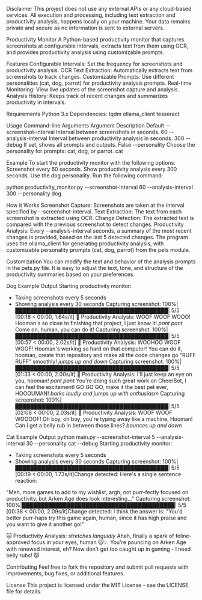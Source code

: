 Disclaimer
This project does not use any external APIs or any cloud-based services. 
All execution and processing, including text extraction and productivity analysis, happens locally on your machine. 
Your data remains private and secure as no information is sent to external servers.

Productivity Monitor 
A Python-based productivity monitor that captures screenshots at configurable intervals, extracts text from them using OCR, and provides productivity analysis using customizable prompts.

Features
Configurable Intervals: Set the frequency for screenshots and productivity analysis.
OCR Text Extraction: Automatically extracts text from screenshots to track changes.
Customizable Prompts: Use different personalities (cat, dog, parrot) for productivity analysis prompts.
Real-time Monitoring: View live updates of the screenshot capture and analysis.
Analysis History: Keeps track of recent changes and summarizes productivity in intervals.

Requirements
Python 3.x
Dependencies:
tqdm
ollama_client
tesseract

Usage
Command-line Arguments
Argument	Description	Default
--screenshot-interval	Interval between screenshots in seconds.	60
--analysis-interval	Interval between productivity analysis in seconds.	300
--debug	If set, shows all prompts and outputs.	False
--personality	Choose the personality for prompts: cat, dog, or parrot.	cat

Example
To start the productivity monitor with the following options:
Screenshot every 60 seconds.
Show productivity analysis every 300 seconds.
Use the dog personality.
Run the following command:

python productivity_monitor.py --screenshot-interval 60 --analysis-interval 300 --personality dog

How it Works
Screenshot Capture: Screenshots are taken at the interval specified by --screenshot-interval.
Text Extraction: The text from each screenshot is extracted using OCR.
Change Detection: The extracted text is compared with the previous screenshot to detect changes.
Productivity Analysis: Every --analysis-interval seconds, a summary of the most recent changes is provided, based on the last 5 detected changes.
The program uses the ollama_client for generating productivity analysis, with customizable personality prompts (cat, dog, parrot) from the pets module.

Customization
You can modify the text and behavior of the analysis prompts in the pets.py file. It is easy to adjust the text, tone, and structure of the productivity summaries based on your preferences.

Dog Example Output
Starting productivity monitor:
- Taking screenshots every 5 seconds
- Showing analysis every 30 seconds
Capturing screenshot: 100%|█████████████████████████████████████████| 5/5 [00:18 < 00:00,  1.64s/it]
🐶 Productivity Analysis: WOOF WOOF WOOO! Hooman's so close to finishing that project, I just know it! *pant pant* Come on, human, you can do it!
Capturing screenshot: 100%|█████████████████████████████████████████| 5/5 [00:57 < 00:00,  2.02s/it]
🐶 Productivity Analysis: WOOHOO WOOF WOOF! Hooman's working so hard on that computer! You can do it, hooman, create that repository and make all the code changes go "RUFF RUFF" smoothly! *jumps up and down*
Capturing screenshot: 100%|█████████████████████████████████████████| 5/5 [01:33 < 00:00,  2.00s/it]
🐶 Productivity Analysis: I'll just keep an eye on you, hooman! *pant pant* You're doing such great work on CheerBot, I can feel the excitement! GO GO GO, make it the best pet ever, HOOOUMAN! *barks loudly and jumps up with enthusiasm*
Capturing screenshot: 100%|█████████████████████████████████████████| 5/5 [02:08 < 00:00,  2.03s/it]
🐶 Productivity Analysis: WOOF WOOF WOOOOF! Oh boy, oh boy, you're typing away like a machine, Hooman! Can I get a belly rub in between those lines? *bounces up and down*

Cat Example Output
python main.py --screenshot-interval 5 --analysis-interval 30 --personality cat --debug
Starting productivity monitor:
- Taking screenshots every 5 seconds
- Showing analysis every 30 seconds
Capturing screenshot: 100%|█████████████████████████████████████████| 5/5 [00:19 < 00:00,  1.73s/it]Change detected: Here's a single sentence reaction:

"Meh, more games to add to my wishlist, argh, not purr-fectly focused on productivity, but Arken Age does look interesting..."
Capturing screenshot: 100%|█████████████████████████████████████████| 5/5 [00:38 < 00:00,  2.09s/it]Change detected: I think the answer is: "You'd better purr-haps try this game again, human, since it has high praise and you want to give it another go!"

🐱 Productivity Analysis: *stretches languidly* Ahah, finally a spark of feline-approved focus in your eyes, human 🐱💡. You're pouncing on Arken Age with renewed interest, eh? Now don't get too caught up in gaming - I need belly rubs! 😾

Contributing
Feel free to fork the repository and submit pull requests with improvements, bug fixes, or additional features.

License
This project is licensed under the MIT License - see the LICENSE file for details.
